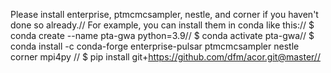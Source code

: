 Please install enterprise, ptmcmcsampler, nestle, and corner if you haven't done so already.//
For example, you can install them in conda like this://
$ conda create --name pta-gwa python=3.9//
$ conda activate pta-gwa//
$ conda install -c conda-forge enterprise-pulsar ptmcmcsampler nestle corner mpi4py //
$ pip install git+https://github.com/dfm/acor.git@master//


